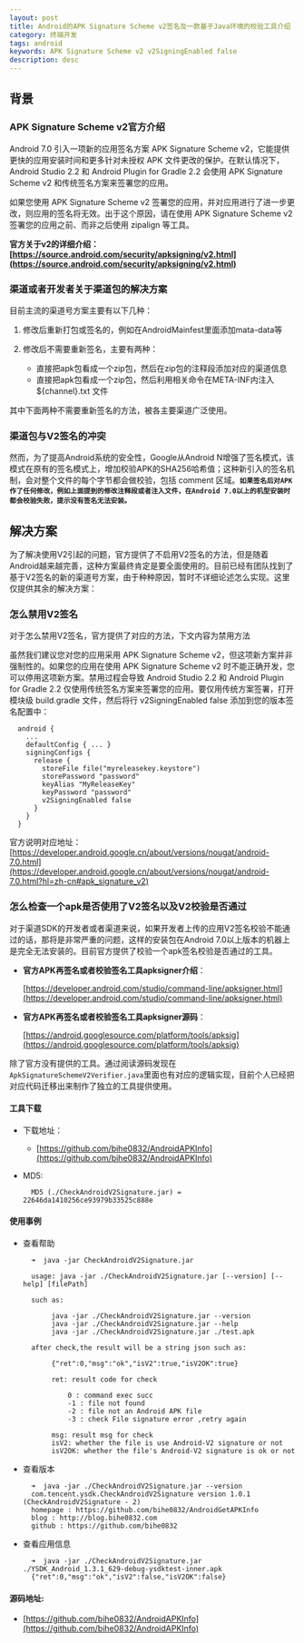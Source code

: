 ```yaml
---
layout: post
title: Android的APK Signature Scheme v2签名及一款基于Java环境的校验工具介绍
category: 终端开发
tags: android 
keywords: APK Signature Scheme v2 v2SigningEnabled false
description: desc
---
```


## 背景

### APK Signature Scheme v2官方介绍

Android 7.0 引入一项新的应用签名方案 APK Signature Scheme v2，它能提供更快的应用安装时间和更多针对未授权 APK 文件更改的保护。在默认情况下，Android Studio 2.2 和 Android Plugin for Gradle 2.2 会使用 APK Signature Scheme v2 和传统签名方案来签署您的应用。

如果您使用 APK Signature Scheme v2 签署您的应用，并对应用进行了进一步更改，则应用的签名将无效。出于这个原因，请在使用 APK Signature Scheme v2 签署您的应用之前、而非之后使用 zipalign 等工具。

**官方关于v2的详细介绍：[https://source.android.com/security/apksigning/v2.html](https://source.android.com/security/apksigning/v2.html)**

### 渠道或者开发者关于渠道包的解决方案

目前主流的渠道号方案主要有以下几种：

1. 修改后重新打包或签名的，例如在AndroidMainfest里面添加mata-data等
2. 修改后不需要重新签名，主要有两种：

	- 直接把apk包看成一个zip包，然后在zip包的注释段添加对应的渠道信息
	- 直接把apk包看成一个zip包，然后利用相关命令在META-INF内注入${channel}.txt 文件

其中下面两种不需要重新签名的方法，被各主要渠道广泛使用。

### 渠道包与V2签名的冲突

然而，为了提高Android系统的安全性，Google从Android N增强了签名模式，该模式在原有的签名模式上，增加校验APK的SHA256哈希值；这种新引入的签名机制，会对整个文件的每个字节都会做校验，包括 comment 区域。**`如果签名后对APK作了任何修改，例如上面提到的修改注释段或者注入文件，在Android 7.0以上的机型安装时都会校验失败，提示没有签名无法安装。`**

## 解决方案

为了解决使用V2引起的问题，官方提供了不启用V2签名的方法，但是随着Android越来越完善，这种方案最终肯定是要全面使用的。目前已经有团队找到了基于V2签名的新的渠道号方案，由于种种原因，暂时不详细论述怎么实现。这里仅提供其余的解决方案：

### 怎么禁用V2签名

对于怎么禁用V2签名，官方提供了对应的方法，下文内容为禁用方法

虽然我们建议您对您的应用采用 APK Signature Scheme v2，但这项新方案并非强制性的。如果您的应用在使用 APK Signature Scheme v2 时不能正确开发，您可以停用这项新方案。禁用过程会导致 Android Studio 2.2 和 Android Plugin for Gradle 2.2 仅使用传统签名方案来签署您的应用。要仅用传统方案签署，打开模块级 build.gradle 文件，然后将行 v2SigningEnabled false 添加到您的版本签名配置中：

	  android {
	    ...
	    defaultConfig { ... }
	    signingConfigs {
	      release {
	        storeFile file("myreleasekey.keystore")
	        storePassword "password"
	        keyAlias "MyReleaseKey"
	        keyPassword "password"
	        v2SigningEnabled false
	      }
	    }
	  }
	
官方说明对应地址：[https://developer.android.google.cn/about/versions/nougat/android-7.0.html](https://developer.android.google.cn/about/versions/nougat/android-7.0.html?hl=zh-cn#apk_signature_v2)

### 怎么检查一个apk是否使用了V2签名以及V2校验是否通过

对于渠道SDK的开发者或者渠道来说，如果开发者上传的应用V2签名校验不能通过的话，那将是非常严重的问题，这样的安装包在Android 7.0以上版本的机器上是完全无法安装的。目前官方提供了校验一个apk签名校验是否通过的工具。

- **官方APK再签名或者校验签名工具apksigner介绍**：

	[https://developer.android.com/studio/command-line/apksigner.html](https://developer.android.com/studio/command-line/apksigner.html)

- **官方APK再签名或者校验签名工具apksigner源码**：

	[https://android.googlesource.com/platform/tools/apksig](https://android.googlesource.com/platform/tools/apksig)

除了官方没有提供的工具。通过阅读源码发现在`ApkSignatureSchemeV2Verifier.java`里面也有对应的逻辑实现，目前个人已经把对应代码迁移出来制作了独立的工具提供使用。

#### 工具下载

- 下载地址：

	- [https://github.com/bihe0832/AndroidAPKInfo](https://github.com/bihe0832/AndroidAPKInfo)


- MD5:

		MD5 (./CheckAndroidV2Signature.jar) = 22646da1410256ce93979b33525c888e		

#### 使用事例


- 查看帮助

		➜  java -jar CheckAndroidV2Signature.jar

		usage: java -jar ./CheckAndroidV2Signature.jar [--version] [--help] [filePath]
		
		such as:
		
			 java -jar ./CheckAndroidV2Signature.jar --version
			 java -jar ./CheckAndroidV2Signature.jar --help
			 java -jar ./CheckAndroidV2Signature.jar ./test.apk
		
		after check,the result will be a string json such as:
		
			 {"ret":0,"msg":"ok","isV2":true,"isV2OK":true}
		
			 ret: result code for check
		
				 0 : command exec succ
				 -1 : file not found
				 -2 : file not an Android APK file
				 -3 : check File signature error ,retry again
		
			 msg: result msg for check
			 isV2: whether the file is use Android-V2 signature or not
			 isV2OK: whether the file's Android-V2 signature is ok or not
			
			
- 查看版本

		➜  java -jar ./CheckAndroidV2Signature.jar --version
		com.tencent.ysdk.CheckAndroidV2Signature version 1.0.1 (CheckAndroidV2Signature - 2)
		homepage : https://github.com/bihe0832/AndroidGetAPKInfo
		blog : http://blog.bihe0832.com
		github : https://github.com/bihe0832		
- 查看应用信息

		➜  java -jar ./CheckAndroidV2Signature.jar ./YSDK_Android_1.3.1_629-debug-ysdktest-inner.apk
		{"ret":0,"msg":"ok","isV2":false,"isV2OK":false}
		

#### 源码地址:

- [https://github.com/bihe0832/AndroidAPKInfo](https://github.com/bihe0832/AndroidAPKInfo)

